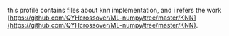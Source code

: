 this profile contains files about knn implementation, and i refers the work [https://github.com/QYHcrossover/ML-numpy/tree/master/KNN](https://github.com/QYHcrossover/ML-numpy/tree/master/KNN).
